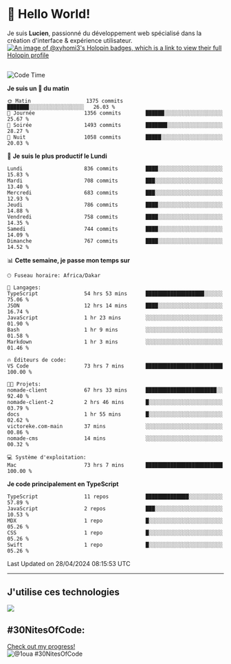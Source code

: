# 👋 Hello World!

Je suis **Lucien**, passionné du développement web spécialisé dans la création d'interface & expérience utilisateur.
[![An image of @xyhomi3's Holopin badges, which is a link to view their full Holopin profile](https://holopin.me/xyhomi3)](https://holopin.io/@xyhomi3)

##

<!--START_SECTION:waka-->
![Code Time](http://img.shields.io/badge/Code%20Time-1%2C077%20hrs%202%20mins-blue)

**Je suis un 🐤 du matin** 

```text
🌞 Matin                  1375 commits        ███████░░░░░░░░░░░░░░░░░░   26.03 % 
🌆 Journée                1356 commits        ██████░░░░░░░░░░░░░░░░░░░   25.67 % 
🌃 Soirée                 1493 commits        ███████░░░░░░░░░░░░░░░░░░   28.27 % 
🌙 Nuit                   1058 commits        █████░░░░░░░░░░░░░░░░░░░░   20.03 % 
```
📅 **Je suis le plus productif le Lundi** 

```text
Lundi                    836 commits         ████░░░░░░░░░░░░░░░░░░░░░   15.83 % 
Mardi                    708 commits         ███░░░░░░░░░░░░░░░░░░░░░░   13.40 % 
Mercredi                 683 commits         ███░░░░░░░░░░░░░░░░░░░░░░   12.93 % 
Jeudi                    786 commits         ████░░░░░░░░░░░░░░░░░░░░░   14.88 % 
Vendredi                 758 commits         ████░░░░░░░░░░░░░░░░░░░░░   14.35 % 
Samedi                   744 commits         ████░░░░░░░░░░░░░░░░░░░░░   14.09 % 
Dimanche                 767 commits         ████░░░░░░░░░░░░░░░░░░░░░   14.52 % 
```


📊 **Cette semaine, je passe mon temps sur** 

```text
🕑︎ Fuseau horaire: Africa/Dakar

💬 Langages: 
TypeScript               54 hrs 53 mins      ███████████████████░░░░░░   75.06 % 
JSON                     12 hrs 14 mins      ████░░░░░░░░░░░░░░░░░░░░░   16.74 % 
JavaScript               1 hr 23 mins        ░░░░░░░░░░░░░░░░░░░░░░░░░   01.90 % 
Bash                     1 hr 9 mins         ░░░░░░░░░░░░░░░░░░░░░░░░░   01.58 % 
Markdown                 1 hr 3 mins         ░░░░░░░░░░░░░░░░░░░░░░░░░   01.46 % 

🔥 Éditeurs de code: 
VS Code                  73 hrs 7 mins       █████████████████████████   100.00 % 

🐱‍💻 Projets: 
nomade-client            67 hrs 33 mins      ███████████████████████░░   92.40 % 
nomade-client-2          2 hrs 46 mins       █░░░░░░░░░░░░░░░░░░░░░░░░   03.79 % 
docs                     1 hr 55 mins        █░░░░░░░░░░░░░░░░░░░░░░░░   02.62 % 
victoreke.com-main       37 mins             ░░░░░░░░░░░░░░░░░░░░░░░░░   00.86 % 
nomade-cms               14 mins             ░░░░░░░░░░░░░░░░░░░░░░░░░   00.32 % 

💻 Système d'exploitation: 
Mac                      73 hrs 7 mins       █████████████████████████   100.00 % 
```

**Je code principalement en TypeScript** 

```text
TypeScript               11 repos            ██████████████░░░░░░░░░░░   57.89 % 
JavaScript               2 repos             ███░░░░░░░░░░░░░░░░░░░░░░   10.53 % 
MDX                      1 repo              █░░░░░░░░░░░░░░░░░░░░░░░░   05.26 % 
CSS                      1 repo              █░░░░░░░░░░░░░░░░░░░░░░░░   05.26 % 
Swift                    1 repo              █░░░░░░░░░░░░░░░░░░░░░░░░   05.26 % 
```




 Last Updated on 28/04/2024 08:15:53 UTC
<!--END_SECTION:waka-->
---

## J'utilise ces technologies

<p align="left">
  <a href="https://skillicons.dev">
    <img src="https://skillicons.dev/icons?i=ts,js,md,scss,tailwind,react,redux,docker,express,astro,vite,nextjs,vercel,figma,ableton" />
  </a>
</p>

## #30NitesOfCode:
  [Check out my progress!](https://www.codedex.io/@1oua/30-nites-of-code)  
  ![@1oua #30NitesOfCode](https://www.codedex.io/api/petStatus?user=1oua)
